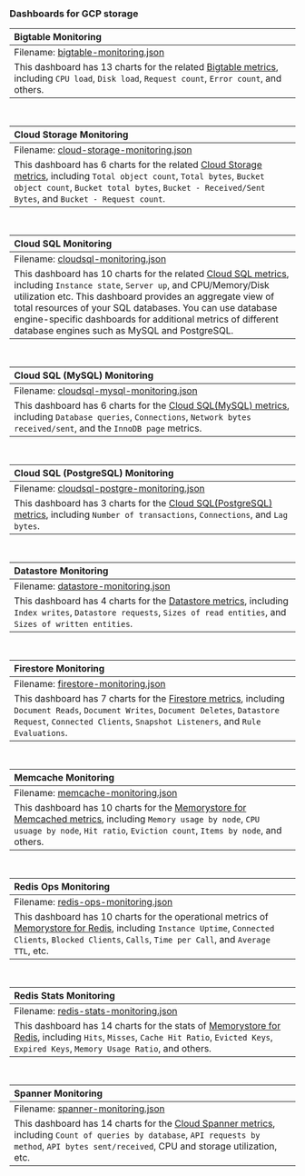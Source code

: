 ### Dashboards for GCP storage


|Bigtable Monitoring|
|:------------------|
|Filename: [bigtable-monitoring.json](bigtable-monitoring.json)|
|This dashboard has 13 charts for the related [Bigtable metrics](https://cloud.google.com/monitoring/api/metrics_gcp_a_b#gcp-bigtable), including `CPU load`, `Disk load`, `Request count`, `Error count`, and others.|

&nbsp;

|Cloud Storage Monitoring|
|:-----------------------|
|Filename: [cloud-storage-monitoring.json](cloud-storage-monitoring.json)|
|This dashboard has 6 charts for the related [Cloud Storage metrics](https://cloud.google.com/monitoring/api/metrics_gcp_p_z#gcp-storage), including `Total object count`, `Total bytes`, `Bucket object count`, `Bucket total bytes`, `Bucket - Received/Sent Bytes`, and `Bucket - Request count`.|

&nbsp;

|Cloud SQL Monitoring|
|:-------------------|
|Filename: [cloudsql-monitoring.json](cloudsql-monitoring.json)|
|This dashboard has 10 charts for the related [Cloud SQL metrics](https://cloud.google.com/monitoring/api/metrics_gcp_c#gcp-cloudsql), including `Instance state`, `Server up`, and CPU/Memory/Disk utilization etc. This dashboard provides an aggregate view of total resources of your SQL databases. You can use database engine-specific dashboards for additional metrics of different database engines such as MySQL and PostgreSQL.

&nbsp;

|Cloud SQL (MySQL) Monitoring|
|:--------------------------|
|Filename: [cloudsql-mysql-monitoring.json](cloudsql-mysql-monitoring.json)|
|This dashboard has 6 charts for the [Cloud SQL(MySQL) metrics](https://cloud.google.com/monitoring/api/metrics_gcp_c#gcp-cloudsql), including `Database queries`, `Connections`, `Network bytes received/sent`, and the `InnoDB page` metrics.

&nbsp;

|Cloud SQL (PostgreSQL) Monitoring|
|:-------------------------------|
|Filename: [cloudsql-postgre-monitoring.json](cloudsql-postgre-monitoring.json)
|This dashboard has 3 charts for the [Cloud SQL(PostgreSQL) metrics](https://cloud.google.com/monitoring/api/metrics_gcp_c#gcp-cloudsql), including `Number of transactions`, `Connections`, and `Lag bytes`.

&nbsp;

|Datastore Monitoring|
|:-------------------|
|Filename: [datastore-monitoring.json](datastore-monitoring.json)|
|This dashboard has 4 charts for the [Datastore metrics](https://cloud.google.com/monitoring/api/metrics_gcp_d_h#gcp-datastore), including `Index writes`, `Datastore requests`, `Sizes of read entities`, and `Sizes of written entities`.|

&nbsp;

|Firestore Monitoring|
|:-------------------|
|Filename: [firestore-monitoring.json](firestore-monitoring.json)|
|This dashboard has 7 charts for the [Firestore metrics](https://cloud.google.com/monitoring/api/metrics_gcp_d_h#gcp-firestore), including `Document Reads`, `Document Writes`, `Document Deletes`, `Datastore Request`, `Connected Clients`, `Snapshot Listeners`, and `Rule Evaluations`.|

&nbsp;

|Memcache Monitoring|
|:------------------|
|Filename: [memcache-monitoring.json](memcache-monitoring.json)|
|This dashboard has 10 charts for the [Memorystore for Memcached metrics](https://cloud.google.com/monitoring/api/metrics_gcp_i_o#gcp-memcache), including `Memory usage by node`, `CPU usuage by node`, `Hit ratio`, `Eviction count`, `Items by node`, and others.

&nbsp;

|Redis Ops Monitoring|
|:-------------------|
|Filename: [redis-ops-monitoring.json](redis-ops-monitoring.json)|
|This dashboard has 10 charts for the operational metrics of [Memorystore for Redis](https://cloud.google.com/monitoring/api/metrics_gcp_p_z#gcp-redis), including `Instance Uptime`, `Connected Clients`, `Blocked Clients`, `Calls`, `Time per Call`, and `Average TTL`, etc.|

&nbsp;

|Redis Stats Monitoring|
|:---------------------|
|Filename: [redis-stats-monitoring.json](redis-stats-monitoring.json)|
|This dashboard has 14 charts for the stats of [Memorystore for Redis](https://cloud.google.com/monitoring/api/metrics_gcp_p_z#gcp-redis), including `Hits`, `Misses`, `Cache Hit Ratio`, `Evicted Keys`, `Expired Keys`, `Memory Usage Ratio`, and others.

&nbsp;

|Spanner Monitoring|
|:-----------------|
|Filename: [spanner-monitoring.json](spanner-monitoring.json)|
|This dashboard has 14 charts for the [Cloud Spanner metrics](https://cloud.google.com/monitoring/api/metrics_gcp_p_z#gcp-spanner), including `Count of queries by database`, `API requests by method`, `API bytes sent/received`, CPU and storage utilization, etc.
